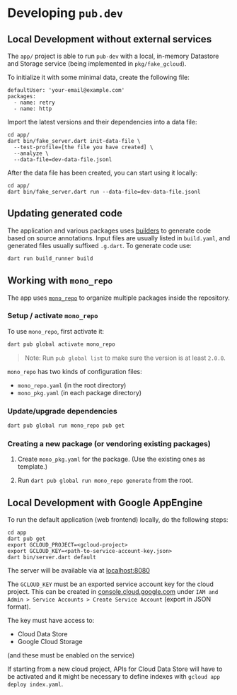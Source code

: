 # Developing `pub.dev`

## Local Development without external services

The `app/` project is able to run `pub-dev` with a local,
in-memory Datastore and Storage service (being implemented in `pkg/fake_gcloud`).

To initialize it with some minimal data, create the following file:

```
defaultUser: 'your-email@example.com'
packages:
  - name: retry
  - name: http
```

Import the latest versions and their dependencies into a data file:

```shell script
cd app/
dart bin/fake_server.dart init-data-file \
  --test-profile=[the file you have created] \
  --analyze \
  --data-file=dev-data-file.jsonl
```

After the data file has been created, you can start using it locally:

```shell script
cd app/
dart bin/fake_server.dart run --data-file=dev-data-file.jsonl
```

## Updating generated code
The application and various packages uses
[builders](https://pub.dev/packages/build) to generate code based on source
annotations. Input files are usually listed in `build.yaml`, and generated
files usually suffixed `.g.dart`. To generate code use:

```bash
dart run build_runner build
```

## Working with `mono_repo`

The app uses [`mono_repo`](https://pub.dev/packages/mono_repo) to organize
multiple packages inside the repository.

### Setup / activate `mono_repo`

To use `mono_repo`, first activate it:

````bash
dart pub global activate mono_repo
````

> Note: Run `pub global list` to make sure the version is at least `2.0.0`.

`mono_repo` has two kinds of configuration files:
- `mono_repo.yaml` (in the root directory)
- `mono_pkg.yaml` (in each package directory)

### Update/upgrade dependencies

````bash
dart pub global run mono_repo pub get
````

### Creating a new package (or vendoring existing packages)

1. Create `mono_pkg.yaml` for the package. (Use the existing ones as template.)

2. Run `dart pub global run mono_repo generate` from the root.


## Local Development with Google AppEngine

To run the default application (web frontend) locally, do the following steps:
```
cd app
dart pub get
export GCLOUD_PROJECT=<gcloud-project>
export GCLOUD_KEY=<path-to-service-account-key.json>
dart bin/server.dart default
```

The server will be available via at [localhost:8080](http://localhost:8080)

The `GCLOUD_KEY` must be an exported service account key for the cloud project.
This can be created in [console.cloud.google.com](https://console.cloud.google.com/)
under `IAM and Admin > Service Accounts > Create Service Account` (export in JSON format).

The key must have access to:
 * Cloud Data Store
 * Google Cloud Storage

(and these must be enabled on the service)

If starting from a new cloud project, APIs for Cloud Data Store will have to be
activated and it might be necessary to define indexes with
`gcloud app deploy index.yaml`.

